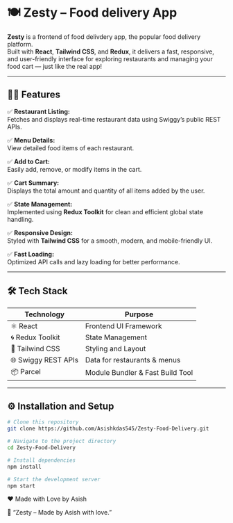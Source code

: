 # 🍽️ Zesty – Food delivery App

**Zesty** is a frontend of food delivdery app, the popular food delivery platform.  
Built with **React**, **Tailwind CSS**, and **Redux**, it delivers a fast, responsive, and user-friendly interface for exploring restaurants and managing your food cart — just like the real app!

---

## 🧑‍🍳 Features

✅ **Restaurant Listing:**  
Fetches and displays real-time restaurant data using Swiggy’s public REST APIs.  

✅ **Menu Details:**  
View detailed food items of each restaurant.  

✅ **Add to Cart:**  
Easily add, remove, or modify items in the cart.  

✅ **Cart Summary:**  
Displays the total amount and quantity of all items added by the user.  

✅ **State Management:**  
Implemented using **Redux Toolkit** for clean and efficient global state handling.  

✅ **Responsive Design:**  
Styled with **Tailwind CSS** for a smooth, modern, and mobile-friendly UI.  

✅ **Fast Loading:**  
Optimized API calls and lazy loading for better performance.

---

## 🛠️ Tech Stack

| Technology | Purpose |
|-------------|----------|
| ⚛️ React | Frontend UI Framework |
| 🌀 Redux Toolkit | State Management |
| 🎨 Tailwind CSS | Styling and Layout |
| 🌐 Swiggy REST APIs | Data for restaurants & menus |
| 📦 Parcel | Module Bundler & Fast Build Tool |

---

## ⚙️ Installation and Setup

```bash
# Clone this repository
git clone https://github.com/Asishkdas545/Zesty-Food-Delivery.git

# Navigate to the project directory
cd Zesty-Food-Delivery

# Install dependencies
npm install

# Start the development server
npm start
```

❤️ Made with Love by Asish

🍔 “Zesty – Made by Asish with love.”
